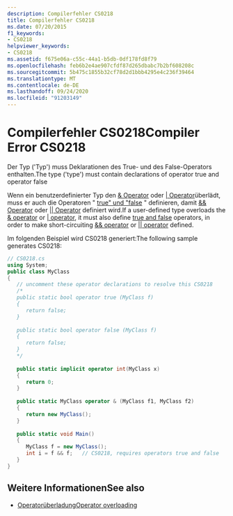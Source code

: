 ```yaml
---
description: Compilerfehler CS0218
title: Compilerfehler CS0218
ms.date: 07/20/2015
f1_keywords:
- CS0218
helpviewer_keywords:
- CS0218
ms.assetid: f675e06a-c55c-44a1-b5db-0df178fd8f79
ms.openlocfilehash: feb6b2e4ae907cfdf87d265dbabc7b2bf608208c
ms.sourcegitcommit: 5b475c1855b32cf78d2d1bbb4295e4c236f39464
ms.translationtype: MT
ms.contentlocale: de-DE
ms.lasthandoff: 09/24/2020
ms.locfileid: "91203149"
---
```

# <a name="compiler-error-cs0218"></a><span data-ttu-id="cb74b-103">Compilerfehler CS0218</span><span class="sxs-lookup"><span data-stu-id="cb74b-103">Compiler Error CS0218</span></span>

<span data-ttu-id="cb74b-104">Der Typ ('Typ') muss Deklarationen des True- und des False-Operators enthalten.</span><span class="sxs-lookup"><span data-stu-id="cb74b-104">The type ('type') must contain declarations of operator true and operator false</span></span>  
  
<span data-ttu-id="cb74b-105">Wenn ein benutzerdefinierter Typ den [& Operator](../language-reference/operators/boolean-logical-operators.md#logical-and-operator-) oder [&#124; Operator](../language-reference/operators/boolean-logical-operators.md#logical-or-operator-)überlädt, muss er auch die Operatoren " [true" und "false](../language-reference/operators/true-false-operators.md) " definieren, damit [&& Operator](../language-reference/operators/boolean-logical-operators.md#conditional-logical-and-operator-) oder [&#124;&#124; Operator](../language-reference/operators/boolean-logical-operators.md#conditional-logical-or-operator-) definiert wird.</span><span class="sxs-lookup"><span data-stu-id="cb74b-105">If a user-defined type overloads the [& operator](../language-reference/operators/boolean-logical-operators.md#logical-and-operator-) or [&#124; operator](../language-reference/operators/boolean-logical-operators.md#logical-or-operator-), it must also define [true and false](../language-reference/operators/true-false-operators.md) operators, in order to make short-circuiting [&& operator](../language-reference/operators/boolean-logical-operators.md#conditional-logical-and-operator-) or [&#124;&#124; operator](../language-reference/operators/boolean-logical-operators.md#conditional-logical-or-operator-) defined.</span></span>
  
 <span data-ttu-id="cb74b-106">Im folgenden Beispiel wird CS0218 generiert:</span><span class="sxs-lookup"><span data-stu-id="cb74b-106">The following sample generates CS0218:</span></span>  
  
```csharp  
// CS0218.cs  
using System;  
public class MyClass  
{  
   // uncomment these operator declarations to resolve this CS0218  
   /*  
   public static bool operator true (MyClass f)  
   {  
      return false;  
   }  
  
   public static bool operator false (MyClass f)  
   {  
      return false;  
   }  
   */  
  
   public static implicit operator int(MyClass x)  
   {  
      return 0;  
   }  
  
   public static MyClass operator & (MyClass f1, MyClass f2)  
   {  
      return new MyClass();  
   }  
  
   public static void Main()  
   {  
      MyClass f = new MyClass();  
      int i = f && f;   // CS0218, requires operators true and false  
   }  
}  
```  
  
## <a name="see-also"></a><span data-ttu-id="cb74b-107">Weitere Informationen</span><span class="sxs-lookup"><span data-stu-id="cb74b-107">See also</span></span>

- [<span data-ttu-id="cb74b-108">Operatorüberladung</span><span class="sxs-lookup"><span data-stu-id="cb74b-108">Operator overloading</span></span>](../language-reference/operators/operator-overloading.md)
